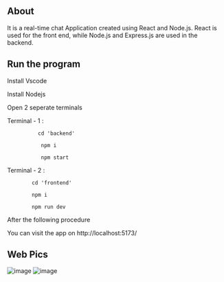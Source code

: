 ## About

It is a real-time chat Application created using React and Node.js. React is used for the front end, while Node.js and Express.js are used in the backend.

## Run the program

Install Vscode

Install Nodejs

Open 2 seperate terminals 

Terminal - 1 : 

              cd 'backend'

               npm i

               npm start

Terminal - 2 :

            cd 'frontend'

            npm i

            npm run dev

After the following procedure

You can visit the app on http://localhost:5173/

## Web Pics

![image](https://github.com/RiswanthPalani/Real-time-chat-application/assets/152253916/441d098b-84c2-490a-b164-7b0021bca2e6)
![image](https://github.com/RiswanthPalani/Real-time-chat-application/assets/152253916/b566873d-9dd6-4268-8cf4-2d32e07891ea)
